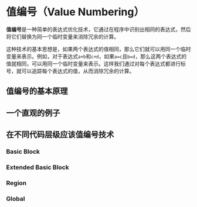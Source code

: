 值编号（Value Numbering）
=======================


**值编号**是一种简单的表达式优化技术，它通过在程序中识别出相同的表达式，然后将它们替换为同一个临时变量来消除冗余的计算。

这种技术的基本思想是，如果两个表达式的值相同，那么它们就可以用同一个临时变量来表示。例如，对于表达式`a+b`和`c+d`，如果`a=c`且`b=d`，那么这两个表达式的值就相同，可以用同一个临时变量来表示。这样我们通过对每个表达式都进行标号，就可以追踪每个表达式的值，从而消除冗余的计算。



## 值编号的基本原理



## 一个直观的例子



## 在不同代码层级应该值编号技术

### Basic Block

### Extended Basic Block

### Region

### Global










